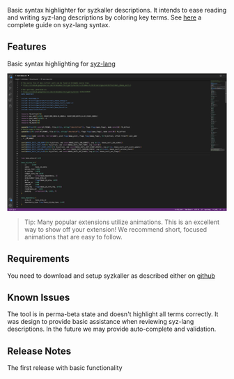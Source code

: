 Basic syntax highlighter for syzkaller descriptions. It intends to ease reading and writing syz-lang descriptions by coloring key terms. See [here](https://github.com/google/syzkaller/blob/master/docs/syscall_descriptions_syntax.md) a complete guide on syz-lang syntax.

## Features

Basic syntax highlighting for [syz-lang](https://github.com/google/syzkaller/blob/master/docs/syscall_descriptions_syntax.md)

![](/images/syzlang_highlighted.png)

> Tip: Many popular extensions utilize animations. This is an excellent way to show off your extension! We recommend short, focused animations that are easy to follow.

## Requirements

You need to download and setup syzkaller as described either on [github](https://github.com/google/syzkaller)
## Known Issues

The tool is in perma-beta state and doesn't highlight all terms correctly. It was design to provide basic assistance when reviewing syz-lang descriptions. In the future we may provide auto-complete and validation.

## Release Notes

The first release with basic functionality